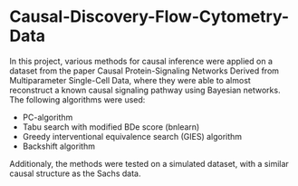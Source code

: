 # Causal-Discovery-Flow-Cytometry-Data
In this project, various methods for causal inference were applied on a dataset from the paper Causal Protein-Signaling Networks Derived from Multiparameter Single-Cell Data, where they were able to almost reconstruct a known causal signaling pathway using Bayesian networks. The following algorithms were used:

* PC-algorithm
* Tabu search with modified BDe score (bnlearn)
* Greedy interventional equivalence search (GIES) algorithm
* Backshift algorithm

Additionaly, the methods were tested on a simulated dataset, with a similar causal structure as the Sachs data. 
